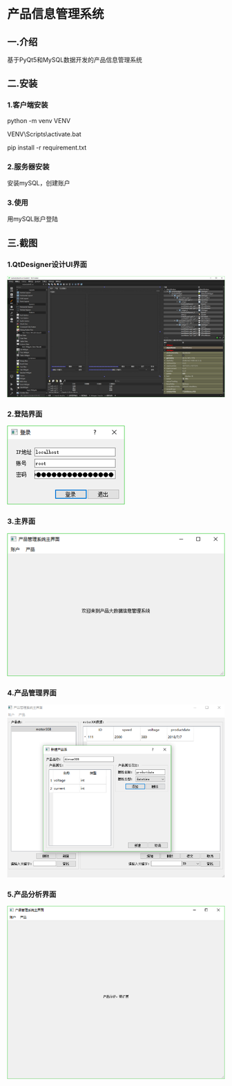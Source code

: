# 产品信息管理系统

## 一.介绍
基于PyQt5和MySQL数据开发的产品信息管理系统

## 二.安装
### 1.客户端安装
python -m venv VENV

VENV\Scripts\activate.bat

pip install -r requirement.txt
### 2.服务器安装
安装mySQL，创建账户
### 3.使用
用mySQL账户登陆
## 三.截图
### 1.QtDesigner设计UI界面
![Aaron Swartz](https://raw.githubusercontent.com/liuchen1995/Product-information-management-system2/master/截图/UI开发界面.jpg)
### 2.登陆界面
![Aaron Swartz](https://raw.githubusercontent.com/liuchen1995/Product-information-management-system2/master/截图/登陆界面.jpg)
### 3.主界面
![Aaron Swartz](https://raw.githubusercontent.com/liuchen1995/Product-information-management-system2/master/截图/主界面.jpg)
### 4.产品管理界面
![Aaron Swartz](https://raw.githubusercontent.com/liuchen1995/Product-information-management-system2/master/截图/产品管理界面.jpg)
### 5.产品分析界面
![Aaron Swartz](https://raw.githubusercontent.com/liuchen1995/Product-information-management-system2/master/截图/产品分析界面.jpg)

